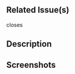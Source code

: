 ## Related Issue(s)

<!-- If this PR fixes multiple issues, please use the full syntax(`closes #issue-number`) for each issue so that each issue gets automatically closed on PR merge; for example: `closes #0001, closes #0002`, and so on. -->

closes

## Description

<!-- Enter short description of the change -->

## Screenshots

<!-- If you've made any style changes, please provide appropriate screenshots (before and after) to help reviewers. -->
